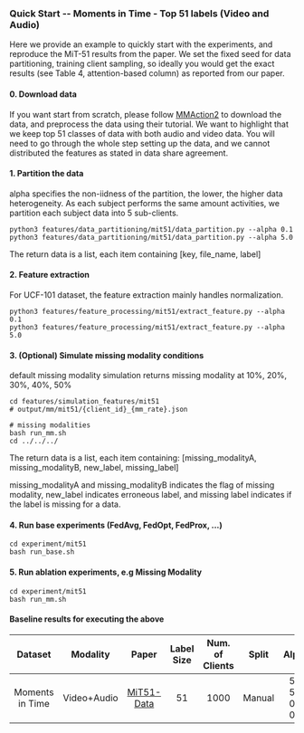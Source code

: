 ### Quick Start -- Moments in Time - Top 51 labels (Video and Audio)
Here we provide an example to quickly start with the experiments, and reproduce the MiT-51 results from the paper. We set the fixed seed for data partitioning, training client sampling, so ideally you would get the exact results (see Table 4, attention-based column) as reported from our paper.


#### 0. Download data

If you want start from scratch, please follow [MMAction2](https://github.com/open-mmlab/mmaction2) to download the data, and preprocess the data using their tutorial. We want to highlight that we keep top 51 classes of data with both audio and video data. You will need to go through the whole step setting up the data, and we cannot distributed the features as stated in data share agreement.


#### 1. Partition the data

alpha specifies the non-iidness of the partition, the lower, the higher data heterogeneity. As each subject performs the same amount activities, we partition each subject data into 5 sub-clients.

```
python3 features/data_partitioning/mit51/data_partition.py --alpha 0.1
python3 features/data_partitioning/mit51/data_partition.py --alpha 5.0
```

The return data is a list, each item containing [key, file_name, label]

#### 2. Feature extraction

For UCF-101 dataset, the feature extraction mainly handles normalization.

```
python3 features/feature_processing/mit51/extract_feature.py --alpha 0.1
python3 features/feature_processing/mit51/extract_feature.py --alpha 5.0
```


#### 3. (Optional) Simulate missing modality conditions

default missing modality simulation returns missing modality at 10%, 20%, 30%, 40%, 50%

```
cd features/simulation_features/mit51
# output/mm/mit51/{client_id}_{mm_rate}.json

# missing modalities
bash run_mm.sh
cd ../../../
```
The return data is a list, each item containing:
[missing_modalityA, missing_modalityB, new_label, missing_label]

missing_modalityA and missing_modalityB indicates the flag of missing modality, new_label indicates erroneous label, and missing label indicates if the label is missing for a data.

#### 4. Run base experiments (FedAvg, FedOpt, FedProx, ...)
```
cd experiment/mit51
bash run_base.sh
```

#### 5. Run ablation experiments, e.g Missing Modality
```
cd experiment/mit51
bash run_mm.sh
```

#### Baseline results for executing the above
Dataset | Modality | Paper | Label Size | Num. of Clients | Split | Alpha | FL Algorithm | Acc (Federated) | Learning Rate | Global Epoch |
|:---:|:---:|:---:|:---:|:---:|:---:|:---:|:---:|:---:| :---:| :---:|
Moments in Time | Video+Audio | [MiT51-Data](http://moments.csail.mit.edu/) | 51 | 1000 | Manual | 5.0 <br> 5.0 <br> 0.1 <br> 0.1 |  FedAvg <br> FedOpt <br> FedAvg <br> FedOpt | 33.90% <br> 35.62% <br> 32.41% <br> 35.35% | 0.05 | 300 |

